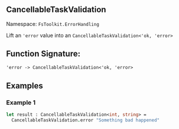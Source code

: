 ## CancellableTaskValidation

Namespace: `FsToolkit.ErrorHandling`

Lift an `'error` value into an `CancellableTaskValidation<'ok, 'error>`

## Function Signature:

```fsharp
'error -> CancellableTaskValidation<'ok, 'error>
```

## Examples

### Example 1


```fsharp
let result : CancellableTaskValidation<int, string> =
  CancellableTaskValidation.error "Something bad happened"
```

